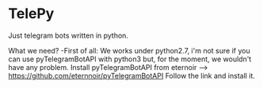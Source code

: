 # TelePy
Just telegram bots written in python.

 What we need?
    -First of all:
        We works under python2.7, i'm not sure if you can use pyTelegramBotAPI with python3 but, for the moment, we wouldn't have any                 problem.
      Install pyTelegramBotAPI from eternoir --> https://github.com/eternnoir/pyTelegramBotAPI
      Follow the link and install it.
 
